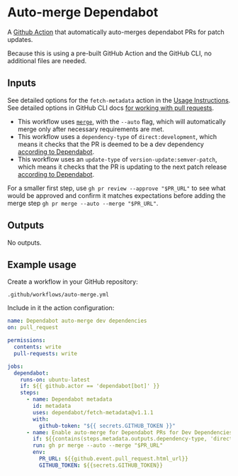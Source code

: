 # Auto-merge Dependabot

A [Github Action](https://docs.github.com/en/code-security/dependabot/working-with-dependabot/automating-dependabot-with-github-actions#enable-auto-merge-on-a-pull-request) that automatically auto-merges dependabot PRs for patch updates.

Because this is using a pre-built GitHub Action and the GitHub CLI, no additional files are needed.

## Inputs

See detailed options for the `fetch-metadata` action in the [Usage Instructions](https://github.com/dependabot/fetch-metadata#usage-instructions). See detailed options in GitHub CLI docs [for working with pull requests](https://cli.github.com/manual/gh_pr).

- This workflow uses [`merge`](https://cli.github.com/manual/gh_pr_merge), with the `--auto` flag, which will automatically merge only after necessary requirements are met.
- This workflow uses a `dependency-type` of `direct:development`, which means it checks that the PR is deemed to be a dev dependency [according to Dependabot](https://docs.github.com/en/code-security/dependabot/dependabot-version-updates/configuration-options-for-the-dependabot.yml-file#allow).
- This workflow uses an `update-type` of `version-update:semver-patch`, which means it checks that the PR is updating to the next patch release [according to Dependabot](https://docs.github.com/en/code-security/dependabot/dependabot-version-updates/configuration-options-for-the-dependabot.yml-file#ignore).

For a smaller first step, use `gh pr review --approve "$PR_URL"` to see what would be approved and confirm it matches expectations before adding the merge step `gh pr merge --auto --merge "$PR_URL"`.

## Outputs

No outputs.

## Example usage

Create a workflow in your GitHub repository:

```plain
.github/workflows/auto-merge.yml
```

Include in it the action configuration:

```yaml
name: Dependabot auto-merge dev dependencies
on: pull_request

permissions:
  contents: write
  pull-requests: write

jobs:
  dependabot:
    runs-on: ubuntu-latest
    if: ${{ github.actor == 'dependabot[bot]' }}
    steps:
      - name: Dependabot metadata
        id: metadata
        uses: dependabot/fetch-metadata@v1.1.1
        with:
          github-token: "${{ secrets.GITHUB_TOKEN }}"
      - name: Enable auto-merge for Dependabot PRs for Dev Dependencies
        if: ${{contains(steps.metadata.outputs.dependency-type, 'direct:development') && steps.metadata.outputs.update-type == 'version-update:semver-patch'}}
        run: gh pr merge --auto --merge "$PR_URL"
        env:
          PR_URL: ${{github.event.pull_request.html_url}}
          GITHUB_TOKEN: ${{secrets.GITHUB_TOKEN}}
```
